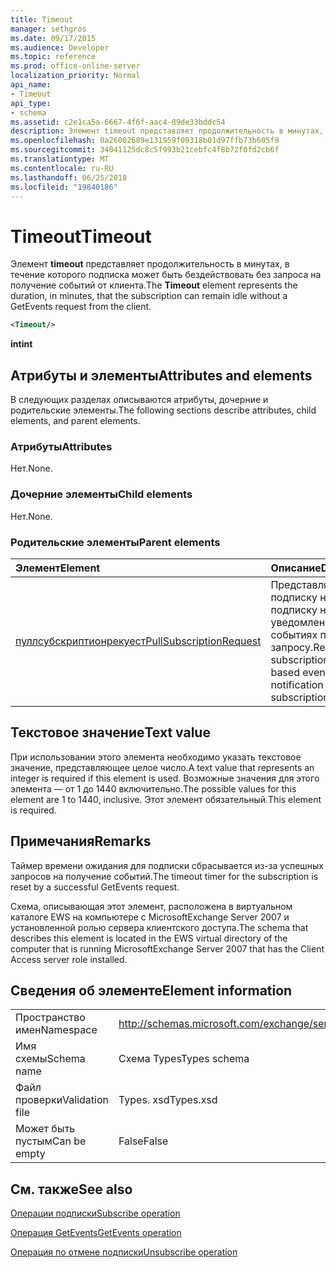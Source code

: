 ```yaml
---
title: Timeout
manager: sethgros
ms.date: 09/17/2015
ms.audience: Developer
ms.topic: reference
ms.prod: office-online-server
localization_priority: Normal
api_name:
- Timeout
api_type:
- schema
ms.assetid: c2e1ca5a-6667-4f6f-aac4-89de33bddc54
description: Элемент timeout представляет продолжительность в минутах, в течение которого подписка может быть бездействовать без запроса на получение событий от клиента.
ms.openlocfilehash: 0a26002689e131959f09318b01d97ffb73b605f9
ms.sourcegitcommit: 34041125dc8c5f993b21cebfc4f8b72f0fd2cb6f
ms.translationtype: MT
ms.contentlocale: ru-RU
ms.lasthandoff: 06/25/2018
ms.locfileid: "19840186"
---
```

# <a name="timeout"></a><span data-ttu-id="1217d-103">Timeout</span><span class="sxs-lookup"><span data-stu-id="1217d-103">Timeout</span></span>

<span data-ttu-id="1217d-104">Элемент **timeout** представляет продолжительность в минутах, в течение которого подписка может быть бездействовать без запроса на получение событий от клиента.</span><span class="sxs-lookup"><span data-stu-id="1217d-104">The **Timeout** element represents the duration, in minutes, that the subscription can remain idle without a GetEvents request from the client.</span></span> 
  
```xml
<Timeout/>
```

 <span data-ttu-id="1217d-105">**int**</span><span class="sxs-lookup"><span data-stu-id="1217d-105">**int**</span></span>
## <a name="attributes-and-elements"></a><span data-ttu-id="1217d-106">Атрибуты и элементы</span><span class="sxs-lookup"><span data-stu-id="1217d-106">Attributes and elements</span></span>

<span data-ttu-id="1217d-107">В следующих разделах описываются атрибуты, дочерние и родительские элементы.</span><span class="sxs-lookup"><span data-stu-id="1217d-107">The following sections describe attributes, child elements, and parent elements.</span></span>
  
### <a name="attributes"></a><span data-ttu-id="1217d-108">Атрибуты</span><span class="sxs-lookup"><span data-stu-id="1217d-108">Attributes</span></span>

<span data-ttu-id="1217d-109">Нет.</span><span class="sxs-lookup"><span data-stu-id="1217d-109">None.</span></span>
  
### <a name="child-elements"></a><span data-ttu-id="1217d-110">Дочерние элементы</span><span class="sxs-lookup"><span data-stu-id="1217d-110">Child elements</span></span>

<span data-ttu-id="1217d-111">Нет.</span><span class="sxs-lookup"><span data-stu-id="1217d-111">None.</span></span>
  
### <a name="parent-elements"></a><span data-ttu-id="1217d-112">Родительские элементы</span><span class="sxs-lookup"><span data-stu-id="1217d-112">Parent elements</span></span>

|<span data-ttu-id="1217d-113">**Элемент**</span><span class="sxs-lookup"><span data-stu-id="1217d-113">**Element**</span></span>|<span data-ttu-id="1217d-114">**Описание**</span><span class="sxs-lookup"><span data-stu-id="1217d-114">**Description**</span></span>|
|:-----|:-----|
|[<span data-ttu-id="1217d-115">пуллсубскриптионрекуест</span><span class="sxs-lookup"><span data-stu-id="1217d-115">PullSubscriptionRequest</span></span>](pullsubscriptionrequest.md) <br/> |<span data-ttu-id="1217d-116">Представляет подписку на подписку на уведомления о событиях по запросу.</span><span class="sxs-lookup"><span data-stu-id="1217d-116">Represents a subscription to a pull-based event notification subscription.</span></span>  <br/> |
   
## <a name="text-value"></a><span data-ttu-id="1217d-117">Текстовое значение</span><span class="sxs-lookup"><span data-stu-id="1217d-117">Text value</span></span>

<span data-ttu-id="1217d-118">При использовании этого элемента необходимо указать текстовое значение, представляющее целое число.</span><span class="sxs-lookup"><span data-stu-id="1217d-118">A text value that represents an integer is required if this element is used.</span></span> <span data-ttu-id="1217d-119">Возможные значения для этого элемента — от 1 до 1440 включительно.</span><span class="sxs-lookup"><span data-stu-id="1217d-119">The possible values for this element are 1 to 1440, inclusive.</span></span> <span data-ttu-id="1217d-120">Этот элемент обязательный.</span><span class="sxs-lookup"><span data-stu-id="1217d-120">This element is required.</span></span>
  
## <a name="remarks"></a><span data-ttu-id="1217d-121">Примечания</span><span class="sxs-lookup"><span data-stu-id="1217d-121">Remarks</span></span>

<span data-ttu-id="1217d-122">Таймер времени ожидания для подписки сбрасывается из-за успешных запросов на получение событий.</span><span class="sxs-lookup"><span data-stu-id="1217d-122">The timeout timer for the subscription is reset by a successful GetEvents request.</span></span>
  
<span data-ttu-id="1217d-123">Схема, описывающая этот элемент, расположена в виртуальном каталоге EWS на компьютере с MicrosoftExchange Server 2007 и установленной ролью сервера клиентского доступа.</span><span class="sxs-lookup"><span data-stu-id="1217d-123">The schema that describes this element is located in the EWS virtual directory of the computer that is running MicrosoftExchange Server 2007 that has the Client Access server role installed.</span></span> 
  
## <a name="element-information"></a><span data-ttu-id="1217d-124">Сведения об элементе</span><span class="sxs-lookup"><span data-stu-id="1217d-124">Element information</span></span>

|||
|:-----|:-----|
|<span data-ttu-id="1217d-125">Пространство имен</span><span class="sxs-lookup"><span data-stu-id="1217d-125">Namespace</span></span>  <br/> |http://schemas.microsoft.com/exchange/services/2006/types  <br/> |
|<span data-ttu-id="1217d-126">Имя схемы</span><span class="sxs-lookup"><span data-stu-id="1217d-126">Schema name</span></span>  <br/> |<span data-ttu-id="1217d-127">Схема Types</span><span class="sxs-lookup"><span data-stu-id="1217d-127">Types schema</span></span>  <br/> |
|<span data-ttu-id="1217d-128">Файл проверки</span><span class="sxs-lookup"><span data-stu-id="1217d-128">Validation file</span></span>  <br/> |<span data-ttu-id="1217d-129">Types. xsd</span><span class="sxs-lookup"><span data-stu-id="1217d-129">Types.xsd</span></span>  <br/> |
|<span data-ttu-id="1217d-130">Может быть пустым</span><span class="sxs-lookup"><span data-stu-id="1217d-130">Can be empty</span></span>  <br/> |<span data-ttu-id="1217d-131">False</span><span class="sxs-lookup"><span data-stu-id="1217d-131">False</span></span>  <br/> |
   
## <a name="see-also"></a><span data-ttu-id="1217d-132">См. также</span><span class="sxs-lookup"><span data-stu-id="1217d-132">See also</span></span>



[<span data-ttu-id="1217d-133">Операции подписки</span><span class="sxs-lookup"><span data-stu-id="1217d-133">Subscribe operation</span></span>](subscribe-operation.md)
  
[<span data-ttu-id="1217d-134">Операция GetEvents</span><span class="sxs-lookup"><span data-stu-id="1217d-134">GetEvents operation</span></span>](getevents-operation.md)
  
[<span data-ttu-id="1217d-135">Операция по отмене подписки</span><span class="sxs-lookup"><span data-stu-id="1217d-135">Unsubscribe operation</span></span>](unsubscribe-operation.md)

